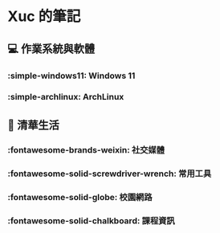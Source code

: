 # Xuc 的筆記

## 💻 作業系統與軟體

### :simple-windows11: Windows 11

### :simple-archlinux: ArchLinux

## 🏫 清華生活

### :fontawesome-brands-weixin: 社交媒體

### :fontawesome-solid-screwdriver-wrench: 常用工具

### :fontawesome-solid-globe: 校園網路

### :fontawesome-solid-chalkboard: 課程資訊